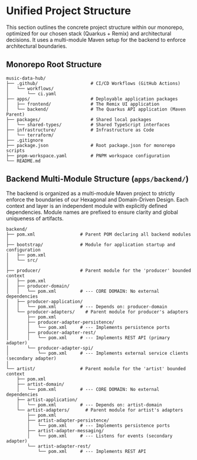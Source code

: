 # Unified Project Structure

This section outlines the concrete project structure within our monorepo, optimized for our chosen stack (Quarkus + Remix) and architectural decisions. It uses a multi-module Maven setup for the backend to enforce architectural boundaries.

## Monorepo Root Structure

```plaintext
music-data-hub/
├── .github/                    # CI/CD Workflows (GitHub Actions)
│   └── workflows/
│       └── ci.yaml
├── apps/                       # Deployable application packages
│   ├── frontend/               # The Remix UI application
│   └── backend/                # The Quarkus API application (Maven Parent)
├── packages/                   # Shared local packages
│   └── shared-types/           # Shared TypeScript interfaces
├── infrastructure/             # Infrastructure as Code
│   └── terraform/
├── .gitignore
├── package.json                # Root package.json for monorepo scripts
├── pnpm-workspace.yaml         # PNPM workspace configuration
└── README.md
```

## Backend Multi-Module Structure (`apps/backend/`)

The backend is organized as a multi-module Maven project to strictly enforce the boundaries of our Hexagonal and Domain-Driven Design. Each context and layer is an independent module with explicitly defined dependencies. Module names are prefixed to ensure clarity and global uniqueness of artifacts.

```plaintext
backend/
├── pom.xml                 # Parent POM declaring all backend modules
│
├── bootstrap/              # Module for application startup and configuration
│   ├── pom.xml
│   └── src/
│
├── producer/               # Parent module for the 'producer' bounded context
│   ├── pom.xml
│   ├── producer-domain/
│   │   └── pom.xml         # --- CORE DOMAIN: No external dependencies
│   ├── producer-application/
│   │   └── pom.xml         # --- Depends on: producer-domain
│   └── producer-adapters/    # Parent module for producer's adapters
│       ├── pom.xml
│       ├── producer-adapter-persistence/
│       │   └── pom.xml     # --- Implements persistence ports
│       ├── producer-adapter-rest/
│       │   └── pom.xml     # --- Implements REST API (primary adapter)
│       └── producer-adapter-spi/
│           └── pom.xml     # --- Implements external service clients (secondary adapter)
│
└── artist/                 # Parent module for the 'artist' bounded context
    ├── pom.xml
    ├── artist-domain/
    │   └── pom.xml         # --- CORE DOMAIN: No external dependencies
    ├── artist-application/
    │   └── pom.xml         # --- Depends on: artist-domain
    └── artist-adapters/      # Parent module for artist's adapters
        ├── pom.xml
        ├── artist-adapter-persistence/
        │   └── pom.xml     # --- Implements persistence ports
        ├── artist-adapter-messaging/
        │   └── pom.xml     # --- Listens for events (secondary adapter)
        └── artist-adapter-rest/
            └── pom.xml     # --- Implements REST API
```
